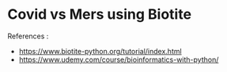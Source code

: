# Covid vs Mers using Biotite

References : 
+ https://www.biotite-python.org/tutorial/index.html
+ https://www.udemy.com/course/bioinformatics-with-python/

